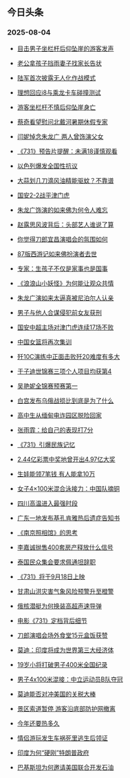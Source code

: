 ## 今日头条 
### 2025-08-04

+ [目击男子坐栏杆后仰坠崖的游客发声](https://www.toutiao.com/trending/7534350817114197554/?category_name=topic_innerflow&event_type=hot_board&log_pb=%257B%2522category_name%2522%253A%2522topic_innerflow%2522%252C%2522cluster_type%2522%253A%25222%2522%252C%2522enter_from%2522%253A%2522click_category%2522%252C%2522entrance_hotspot%2522%253A%2522outside%2522%252C%2522event_type%2522%253A%2522hot_board%2522%252C%2522hot_board_cluster_id%2522%253A%25227534350817114197554%2522%252C%2522hot_board_impr_id%2522%253A%25222025080400131641378AAE6EE2E04900C8%2522%252C%2522jump_page%2522%253A%2522hot_board_page%2522%252C%2522location%2522%253A%2522news_hot_card%2522%252C%2522page_location%2522%253A%2522hot_board_page%2522%252C%2522rank%2522%253A%25221%2522%252C%2522source%2522%253A%2522trending_tab%2522%252C%2522style_id%2522%253A%252240132%2522%252C%2522title%2522%253A%2522%25E7%259B%25AE%25E5%2587%25BB%25E7%2594%25B7%25E5%25AD%2590%25E5%259D%2590%25E6%25A0%258F%25E6%259D%2586%25E5%2590%258E%25E4%25BB%25B0%25E5%259D%25A0%25E5%25B4%2596%25E7%259A%2584%25E6%25B8%25B8%25E5%25AE%25A2%25E5%258F%2591%25E5%25A3%25B0%2522%257D&rank=1&style_id=40132&topic_id=7534350817114197554)

+ [老公拿孩子挡雨妻子找家长告状](https://www.toutiao.com/trending/7534297135803007039/?category_name=topic_innerflow&event_type=hot_board&log_pb=%257B%2522category_name%2522%253A%2522topic_innerflow%2522%252C%2522cluster_type%2522%253A%25220%2522%252C%2522enter_from%2522%253A%2522click_category%2522%252C%2522entrance_hotspot%2522%253A%2522outside%2522%252C%2522event_type%2522%253A%2522hot_board%2522%252C%2522hot_board_cluster_id%2522%253A%25227534297135803007039%2522%252C%2522hot_board_impr_id%2522%253A%25222025080400131641378AAE6EE2E04900C8%2522%252C%2522jump_page%2522%253A%2522hot_board_page%2522%252C%2522location%2522%253A%2522news_hot_card%2522%252C%2522page_location%2522%253A%2522hot_board_page%2522%252C%2522rank%2522%253A%25222%2522%252C%2522source%2522%253A%2522trending_tab%2522%252C%2522style_id%2522%253A%252240132%2522%252C%2522title%2522%253A%2522%25E8%2580%2581%25E5%2585%25AC%25E6%258B%25BF%25E5%25AD%25A9%25E5%25AD%2590%25E6%258C%25A1%25E9%259B%25A8%25E5%25A6%25BB%25E5%25AD%2590%25E6%2589%25BE%25E5%25AE%25B6%25E9%2595%25BF%25E5%2591%258A%25E7%258A%25B6%2522%257D&rank=2&style_id=40132&topic_id=7534297135803007039)

+ [陆军首次披露无人化作战模式](https://www.toutiao.com/video/7534172280499309863)

+ [理想回应i8与乘龙卡车碰撞测试](https://www.toutiao.com/trending/7533471105719386166/?category_name=topic_innerflow&event_type=hot_board&log_pb=%257B%2522category_name%2522%253A%2522topic_innerflow%2522%252C%2522cluster_type%2522%253A%25222%2522%252C%2522enter_from%2522%253A%2522click_category%2522%252C%2522entrance_hotspot%2522%253A%2522outside%2522%252C%2522event_type%2522%253A%2522hot_board%2522%252C%2522hot_board_cluster_id%2522%253A%25227533471105719386166%2522%252C%2522hot_board_impr_id%2522%253A%25222025080400131641378AAE6EE2E04900C8%2522%252C%2522jump_page%2522%253A%2522hot_board_page%2522%252C%2522location%2522%253A%2522news_hot_card%2522%252C%2522page_location%2522%253A%2522hot_board_page%2522%252C%2522rank%2522%253A%25224%2522%252C%2522source%2522%253A%2522trending_tab%2522%252C%2522style_id%2522%253A%252240132%2522%252C%2522title%2522%253A%2522%25E7%2590%2586%25E6%2583%25B3%25E5%259B%259E%25E5%25BA%2594i8%25E4%25B8%258E%25E4%25B9%2598%25E9%25BE%2599%25E5%258D%25A1%25E8%25BD%25A6%25E7%25A2%25B0%25E6%2592%259E%25E6%25B5%258B%25E8%25AF%2595%2522%257D&rank=4&style_id=40132&topic_id=7533471105719386166)

+ [游客坐栏杆不慎后仰坠崖身亡](https://www.toutiao.com/trending/7534158712672469034/?category_name=topic_innerflow&event_type=hot_board&log_pb=%257B%2522category_name%2522%253A%2522topic_innerflow%2522%252C%2522cluster_type%2522%253A%25224%2522%252C%2522enter_from%2522%253A%2522click_category%2522%252C%2522entrance_hotspot%2522%253A%2522outside%2522%252C%2522event_type%2522%253A%2522hot_board%2522%252C%2522hot_board_cluster_id%2522%253A%25227534158712672469034%2522%252C%2522hot_board_impr_id%2522%253A%25222025080400131641378AAE6EE2E04900C8%2522%252C%2522jump_page%2522%253A%2522hot_board_page%2522%252C%2522location%2522%253A%2522news_hot_card%2522%252C%2522page_location%2522%253A%2522hot_board_page%2522%252C%2522rank%2522%253A%25225%2522%252C%2522source%2522%253A%2522trending_tab%2522%252C%2522style_id%2522%253A%252240132%2522%252C%2522title%2522%253A%2522%25E6%25B8%25B8%25E5%25AE%25A2%25E5%259D%2590%25E6%25A0%258F%25E6%259D%2586%25E4%25B8%258D%25E6%2585%258E%25E5%2590%258E%25E4%25BB%25B0%25E5%259D%25A0%25E5%25B4%2596%25E8%25BA%25AB%25E4%25BA%25A1%2522%257D&rank=5&style_id=40132&topic_id=7534158712672469034)

+ [蔡奇看望慰问北戴河暑期休假专家](https://www.toutiao.com/trending/7534323413524381759/?category_name=topic_innerflow&event_type=hot_board&log_pb=%257B%2522category_name%2522%253A%2522topic_innerflow%2522%252C%2522cluster_type%2522%253A%25222%2522%252C%2522enter_from%2522%253A%2522click_category%2522%252C%2522entrance_hotspot%2522%253A%2522outside%2522%252C%2522event_type%2522%253A%2522hot_board%2522%252C%2522hot_board_cluster_id%2522%253A%25227534323413524381759%2522%252C%2522hot_board_impr_id%2522%253A%25222025080400131641378AAE6EE2E04900C8%2522%252C%2522jump_page%2522%253A%2522hot_board_page%2522%252C%2522location%2522%253A%2522news_hot_card%2522%252C%2522page_location%2522%253A%2522hot_board_page%2522%252C%2522rank%2522%253A%25226%2522%252C%2522source%2522%253A%2522trending_tab%2522%252C%2522style_id%2522%253A%252240132%2522%252C%2522title%2522%253A%2522%25E8%2594%25A1%25E5%25A5%2587%25E7%259C%258B%25E6%259C%259B%25E6%2585%25B0%25E9%2597%25AE%25E5%258C%2597%25E6%2588%25B4%25E6%25B2%25B3%25E6%259A%2591%25E6%259C%259F%25E4%25BC%2591%25E5%2581%2587%25E4%25B8%2593%25E5%25AE%25B6%2522%257D&rank=6&style_id=40132&topic_id=7534323413524381759)

+ [闫妮悼念朱龙广 两人曾饰演父女](https://www.toutiao.com/trending/7534264325112971290/?category_name=topic_innerflow&event_type=hot_board&log_pb=%257B%2522category_name%2522%253A%2522topic_innerflow%2522%252C%2522cluster_type%2522%253A%25222%2522%252C%2522enter_from%2522%253A%2522click_category%2522%252C%2522entrance_hotspot%2522%253A%2522outside%2522%252C%2522event_type%2522%253A%2522hot_board%2522%252C%2522hot_board_cluster_id%2522%253A%25227534264325112971290%2522%252C%2522hot_board_impr_id%2522%253A%25222025080400131641378AAE6EE2E04900C8%2522%252C%2522jump_page%2522%253A%2522hot_board_page%2522%252C%2522location%2522%253A%2522news_hot_card%2522%252C%2522page_location%2522%253A%2522hot_board_page%2522%252C%2522rank%2522%253A%25227%2522%252C%2522source%2522%253A%2522trending_tab%2522%252C%2522style_id%2522%253A%252240132%2522%252C%2522title%2522%253A%2522%25E9%2597%25AB%25E5%25A6%25AE%25E6%2582%25BC%25E5%25BF%25B5%25E6%259C%25B1%25E9%25BE%2599%25E5%25B9%25BF%2B%25E4%25B8%25A4%25E4%25BA%25BA%25E6%259B%25BE%25E9%25A5%25B0%25E6%25BC%2594%25E7%2588%25B6%25E5%25A5%25B3%2522%257D&rank=7&style_id=40132&topic_id=7534264325112971290)

+ [《731》预告片提醒：未满18谨慎观看](https://www.toutiao.com/trending/7534315789713673779/?category_name=topic_innerflow&event_type=hot_board&log_pb=%257B%2522category_name%2522%253A%2522topic_innerflow%2522%252C%2522cluster_type%2522%253A%25222%2522%252C%2522enter_from%2522%253A%2522click_category%2522%252C%2522entrance_hotspot%2522%253A%2522outside%2522%252C%2522event_type%2522%253A%2522hot_board%2522%252C%2522hot_board_cluster_id%2522%253A%25227534315789713673779%2522%252C%2522hot_board_impr_id%2522%253A%25222025080400131641378AAE6EE2E04900C8%2522%252C%2522jump_page%2522%253A%2522hot_board_page%2522%252C%2522location%2522%253A%2522news_hot_card%2522%252C%2522page_location%2522%253A%2522hot_board_page%2522%252C%2522rank%2522%253A%25228%2522%252C%2522source%2522%253A%2522trending_tab%2522%252C%2522style_id%2522%253A%252240132%2522%252C%2522title%2522%253A%2522%25E3%2580%258A731%25E3%2580%258B%25E9%25A2%2584%25E5%2591%258A%25E7%2589%2587%25E6%258F%2590%25E9%2586%2592%25EF%25BC%259A%25E6%259C%25AA%25E6%25BB%25A118%25E8%25B0%25A8%25E6%2585%258E%25E8%25A7%2582%25E7%259C%258B%2522%257D&rank=8&style_id=40132&topic_id=7534315789713673779)

+ [以色列爆发全国性抗议](https://www.toutiao.com/trending/7534330526140812827/?category_name=topic_innerflow&event_type=hot_board&log_pb=%257B%2522category_name%2522%253A%2522topic_innerflow%2522%252C%2522cluster_type%2522%253A%25222%2522%252C%2522enter_from%2522%253A%2522click_category%2522%252C%2522entrance_hotspot%2522%253A%2522outside%2522%252C%2522event_type%2522%253A%2522hot_board%2522%252C%2522hot_board_cluster_id%2522%253A%25227534330526140812827%2522%252C%2522hot_board_impr_id%2522%253A%25222025080400131641378AAE6EE2E04900C8%2522%252C%2522jump_page%2522%253A%2522hot_board_page%2522%252C%2522location%2522%253A%2522news_hot_card%2522%252C%2522page_location%2522%253A%2522hot_board_page%2522%252C%2522rank%2522%253A%25229%2522%252C%2522source%2522%253A%2522trending_tab%2522%252C%2522style_id%2522%253A%252240132%2522%252C%2522title%2522%253A%2522%25E4%25BB%25A5%25E8%2589%25B2%25E5%2588%2597%25E7%2588%2586%25E5%258F%2591%25E5%2585%25A8%25E5%259B%25BD%25E6%2580%25A7%25E6%258A%2597%25E8%25AE%25AE%2522%257D&rank=9&style_id=40132&topic_id=7534330526140812827)

+ [大蒜划几刀滴风油精能驱蚊？不靠谱](https://www.toutiao.com/trending/7532457094575001107/?category_name=topic_innerflow&event_type=hot_board&log_pb=%257B%2522category_name%2522%253A%2522topic_innerflow%2522%252C%2522cluster_type%2522%253A%25222%2522%252C%2522enter_from%2522%253A%2522click_category%2522%252C%2522entrance_hotspot%2522%253A%2522outside%2522%252C%2522event_type%2522%253A%2522hot_board%2522%252C%2522hot_board_cluster_id%2522%253A%25227532457094575001107%2522%252C%2522hot_board_impr_id%2522%253A%25222025080400131641378AAE6EE2E04900C8%2522%252C%2522jump_page%2522%253A%2522hot_board_page%2522%252C%2522location%2522%253A%2522news_hot_card%2522%252C%2522page_location%2522%253A%2522hot_board_page%2522%252C%2522rank%2522%253A%252210%2522%252C%2522source%2522%253A%2522trending_tab%2522%252C%2522style_id%2522%253A%252240132%2522%252C%2522title%2522%253A%2522%25E5%25A4%25A7%25E8%2592%259C%25E5%2588%2592%25E5%2587%25A0%25E5%2588%2580%25E6%25BB%25B4%25E9%25A3%258E%25E6%25B2%25B9%25E7%25B2%25BE%25E8%2583%25BD%25E9%25A9%25B1%25E8%259A%258A%25EF%25BC%259F%25E4%25B8%258D%25E9%259D%25A0%25E8%25B0%25B1%2522%257D&rank=10&style_id=40132&topic_id=7532457094575001107)

+ [国安2-2战平津门虎](https://www.toutiao.com/trending/7534307715347660839/?category_name=topic_innerflow&event_type=hot_board&log_pb=%257B%2522category_name%2522%253A%2522topic_innerflow%2522%252C%2522cluster_type%2522%253A%25226%2522%252C%2522enter_from%2522%253A%2522click_category%2522%252C%2522entrance_hotspot%2522%253A%2522outside%2522%252C%2522event_type%2522%253A%2522hot_board%2522%252C%2522hot_board_cluster_id%2522%253A%25227534307715347660839%2522%252C%2522hot_board_impr_id%2522%253A%25222025080400131641378AAE6EE2E04900C8%2522%252C%2522jump_page%2522%253A%2522hot_board_page%2522%252C%2522location%2522%253A%2522news_hot_card%2522%252C%2522page_location%2522%253A%2522hot_board_page%2522%252C%2522rank%2522%253A%252211%2522%252C%2522source%2522%253A%2522trending_tab%2522%252C%2522style_id%2522%253A%252240132%2522%252C%2522title%2522%253A%2522%25E5%259B%25BD%25E5%25AE%25892-2%25E6%2588%2598%25E5%25B9%25B3%25E6%25B4%25A5%25E9%2597%25A8%25E8%2599%258E%2522%257D&rank=11&style_id=40132&topic_id=7534307715347660839)

+ [朱龙广饰演的如来佛为何令人难忘](https://www.toutiao.com/trending/7534283033088626195/?category_name=topic_innerflow&event_type=hot_board&log_pb=%257B%2522category_name%2522%253A%2522topic_innerflow%2522%252C%2522cluster_type%2522%253A%252210%2522%252C%2522enter_from%2522%253A%2522click_category%2522%252C%2522entrance_hotspot%2522%253A%2522outside%2522%252C%2522event_type%2522%253A%2522hot_board%2522%252C%2522hot_board_cluster_id%2522%253A%25227534283033088626195%2522%252C%2522hot_board_impr_id%2522%253A%25222025080400131641378AAE6EE2E04900C8%2522%252C%2522jump_page%2522%253A%2522hot_board_page%2522%252C%2522location%2522%253A%2522news_hot_card%2522%252C%2522page_location%2522%253A%2522hot_board_page%2522%252C%2522rank%2522%253A%252212%2522%252C%2522source%2522%253A%2522trending_tab%2522%252C%2522style_id%2522%253A%252240132%2522%252C%2522title%2522%253A%2522%25E6%259C%25B1%25E9%25BE%2599%25E5%25B9%25BF%25E9%25A5%25B0%25E6%25BC%2594%25E7%259A%2584%25E5%25A6%2582%25E6%259D%25A5%25E4%25BD%259B%25E4%25B8%25BA%25E4%25BD%2595%25E4%25BB%25A4%25E4%25BA%25BA%25E9%259A%25BE%25E5%25BF%2598%2522%257D&rank=12&style_id=40132&topic_id=7534283033088626195)

+ [赵露思风波背后：头部艺人谁说了算](https://www.toutiao.com/trending/7534328814239747647/?category_name=topic_innerflow&event_type=hot_board&log_pb=%257B%2522category_name%2522%253A%2522topic_innerflow%2522%252C%2522cluster_type%2522%253A%252213%2522%252C%2522enter_from%2522%253A%2522click_category%2522%252C%2522entrance_hotspot%2522%253A%2522outside%2522%252C%2522event_type%2522%253A%2522hot_board%2522%252C%2522hot_board_cluster_id%2522%253A%25227534328814239747647%2522%252C%2522hot_board_impr_id%2522%253A%25222025080400131641378AAE6EE2E04900C8%2522%252C%2522jump_page%2522%253A%2522hot_board_page%2522%252C%2522location%2522%253A%2522news_hot_card%2522%252C%2522page_location%2522%253A%2522hot_board_page%2522%252C%2522rank%2522%253A%252213%2522%252C%2522source%2522%253A%2522trending_tab%2522%252C%2522style_id%2522%253A%252240132%2522%252C%2522title%2522%253A%2522%25E8%25B5%25B5%25E9%259C%25B2%25E6%2580%259D%25E9%25A3%258E%25E6%25B3%25A2%25E8%2583%258C%25E5%2590%258E%25EF%25BC%259A%25E5%25A4%25B4%25E9%2583%25A8%25E8%2589%25BA%25E4%25BA%25BA%25E8%25B0%2581%25E8%25AF%25B4%25E4%25BA%2586%25E7%25AE%2597%2522%257D&rank=13&style_id=40132&topic_id=7534328814239747647)

+ [你觉得刀郎宜昌演唱会的氛围如何](https://www.toutiao.com/trending/7533998880589876745/?category_name=topic_innerflow&event_type=hot_board&log_pb=%257B%2522category_name%2522%253A%2522topic_innerflow%2522%252C%2522cluster_type%2522%253A%252210%2522%252C%2522enter_from%2522%253A%2522click_category%2522%252C%2522entrance_hotspot%2522%253A%2522outside%2522%252C%2522event_type%2522%253A%2522hot_board%2522%252C%2522hot_board_cluster_id%2522%253A%25227533998880589876745%2522%252C%2522hot_board_impr_id%2522%253A%25222025080400131641378AAE6EE2E04900C8%2522%252C%2522jump_page%2522%253A%2522hot_board_page%2522%252C%2522location%2522%253A%2522news_hot_card%2522%252C%2522page_location%2522%253A%2522hot_board_page%2522%252C%2522rank%2522%253A%252214%2522%252C%2522source%2522%253A%2522trending_tab%2522%252C%2522style_id%2522%253A%252240132%2522%252C%2522title%2522%253A%2522%25E4%25BD%25A0%25E8%25A7%2589%25E5%25BE%2597%25E5%2588%2580%25E9%2583%258E%25E5%25AE%259C%25E6%2598%258C%25E6%25BC%2594%25E5%2594%25B1%25E4%25BC%259A%25E7%259A%2584%25E6%25B0%259B%25E5%259B%25B4%25E5%25A6%2582%25E4%25BD%2595%2522%257D&rank=14&style_id=40132&topic_id=7533998880589876745)

+ [87版西游记如来佛扮演者去世](https://www.toutiao.com/trending/7534253296870051337/?category_name=topic_innerflow&event_type=hot_board&log_pb=%257B%2522category_name%2522%253A%2522topic_innerflow%2522%252C%2522cluster_type%2522%253A%25222%2522%252C%2522enter_from%2522%253A%2522click_category%2522%252C%2522entrance_hotspot%2522%253A%2522outside%2522%252C%2522event_type%2522%253A%2522hot_board%2522%252C%2522hot_board_cluster_id%2522%253A%25227534253296870051337%2522%252C%2522hot_board_impr_id%2522%253A%25222025080400131641378AAE6EE2E04900C8%2522%252C%2522jump_page%2522%253A%2522hot_board_page%2522%252C%2522location%2522%253A%2522news_hot_card%2522%252C%2522page_location%2522%253A%2522hot_board_page%2522%252C%2522rank%2522%253A%252215%2522%252C%2522source%2522%253A%2522trending_tab%2522%252C%2522style_id%2522%253A%252240132%2522%252C%2522title%2522%253A%252287%25E7%2589%2588%25E8%25A5%25BF%25E6%25B8%25B8%25E8%25AE%25B0%25E5%25A6%2582%25E6%259D%25A5%25E4%25BD%259B%25E6%2589%25AE%25E6%25BC%2594%25E8%2580%2585%25E5%258E%25BB%25E4%25B8%2596%2522%257D&rank=15&style_id=40132&topic_id=7534253296870051337)

+ [专家：生孩子不仅是家事也是国事](https://www.toutiao.com/trending/7533229921536196627/?category_name=topic_innerflow&event_type=hot_board&log_pb=%257B%2522category_name%2522%253A%2522topic_innerflow%2522%252C%2522cluster_type%2522%253A%25229%2522%252C%2522enter_from%2522%253A%2522click_category%2522%252C%2522entrance_hotspot%2522%253A%2522outside%2522%252C%2522event_type%2522%253A%2522hot_board%2522%252C%2522hot_board_cluster_id%2522%253A%25227533229921536196627%2522%252C%2522hot_board_impr_id%2522%253A%25222025080400131641378AAE6EE2E04900C8%2522%252C%2522jump_page%2522%253A%2522hot_board_page%2522%252C%2522location%2522%253A%2522news_hot_card%2522%252C%2522page_location%2522%253A%2522hot_board_page%2522%252C%2522rank%2522%253A%252216%2522%252C%2522source%2522%253A%2522trending_tab%2522%252C%2522style_id%2522%253A%252240132%2522%252C%2522title%2522%253A%2522%25E4%25B8%2593%25E5%25AE%25B6%25EF%25BC%259A%25E7%2594%259F%25E5%25AD%25A9%25E5%25AD%2590%25E4%25B8%258D%25E4%25BB%2585%25E6%2598%25AF%25E5%25AE%25B6%25E4%25BA%258B%25E4%25B9%259F%25E6%2598%25AF%25E5%259B%25BD%25E4%25BA%258B%2522%257D&rank=16&style_id=40132&topic_id=7533229921536196627)

+ [《浪浪山小妖怪》为何能让观众共情](https://www.toutiao.com/trending/7534323250172546570/?category_name=topic_innerflow&event_type=hot_board&log_pb=%257B%2522category_name%2522%253A%2522topic_innerflow%2522%252C%2522cluster_type%2522%253A%252213%2522%252C%2522enter_from%2522%253A%2522click_category%2522%252C%2522entrance_hotspot%2522%253A%2522outside%2522%252C%2522event_type%2522%253A%2522hot_board%2522%252C%2522hot_board_cluster_id%2522%253A%25227534323250172546570%2522%252C%2522hot_board_impr_id%2522%253A%25222025080400131641378AAE6EE2E04900C8%2522%252C%2522jump_page%2522%253A%2522hot_board_page%2522%252C%2522location%2522%253A%2522news_hot_card%2522%252C%2522page_location%2522%253A%2522hot_board_page%2522%252C%2522rank%2522%253A%252217%2522%252C%2522source%2522%253A%2522trending_tab%2522%252C%2522style_id%2522%253A%252240132%2522%252C%2522title%2522%253A%2522%25E3%2580%258A%25E6%25B5%25AA%25E6%25B5%25AA%25E5%25B1%25B1%25E5%25B0%258F%25E5%25A6%2596%25E6%2580%25AA%25E3%2580%258B%25E4%25B8%25BA%25E4%25BD%2595%25E8%2583%25BD%25E8%25AE%25A9%25E8%25A7%2582%25E4%25BC%2597%25E5%2585%25B1%25E6%2583%2585%2522%257D&rank=17&style_id=40132&topic_id=7534323250172546570)

+ [朱龙广演如来太逼真被尼泊尔人认亲](https://www.toutiao.com/trending/7534243823048802345/?category_name=topic_innerflow&event_type=hot_board&log_pb=%257B%2522category_name%2522%253A%2522topic_innerflow%2522%252C%2522cluster_type%2522%253A%25222%2522%252C%2522enter_from%2522%253A%2522click_category%2522%252C%2522entrance_hotspot%2522%253A%2522outside%2522%252C%2522event_type%2522%253A%2522hot_board%2522%252C%2522hot_board_cluster_id%2522%253A%25227534243823048802345%2522%252C%2522hot_board_impr_id%2522%253A%25222025080400131641378AAE6EE2E04900C8%2522%252C%2522jump_page%2522%253A%2522hot_board_page%2522%252C%2522location%2522%253A%2522news_hot_card%2522%252C%2522page_location%2522%253A%2522hot_board_page%2522%252C%2522rank%2522%253A%252218%2522%252C%2522source%2522%253A%2522trending_tab%2522%252C%2522style_id%2522%253A%252240132%2522%252C%2522title%2522%253A%2522%25E6%259C%25B1%25E9%25BE%2599%25E5%25B9%25BF%25E6%25BC%2594%25E5%25A6%2582%25E6%259D%25A5%25E5%25A4%25AA%25E9%2580%25BC%25E7%259C%259F%25E8%25A2%25AB%25E5%25B0%25BC%25E6%25B3%258A%25E5%25B0%2594%25E4%25BA%25BA%25E8%25AE%25A4%25E4%25BA%25B2%2522%257D&rank=18&style_id=40132&topic_id=7534243823048802345)

+ [男子与他人合谋侵犯前女友获刑](https://www.toutiao.com/trending/7534330990538620947/?category_name=topic_innerflow&event_type=hot_board&log_pb=%257B%2522category_name%2522%253A%2522topic_innerflow%2522%252C%2522cluster_type%2522%253A%25226%2522%252C%2522enter_from%2522%253A%2522click_category%2522%252C%2522entrance_hotspot%2522%253A%2522outside%2522%252C%2522event_type%2522%253A%2522hot_board%2522%252C%2522hot_board_cluster_id%2522%253A%25227534330990538620947%2522%252C%2522hot_board_impr_id%2522%253A%25222025080400131641378AAE6EE2E04900C8%2522%252C%2522jump_page%2522%253A%2522hot_board_page%2522%252C%2522location%2522%253A%2522news_hot_card%2522%252C%2522page_location%2522%253A%2522hot_board_page%2522%252C%2522rank%2522%253A%252219%2522%252C%2522source%2522%253A%2522trending_tab%2522%252C%2522style_id%2522%253A%252240132%2522%252C%2522title%2522%253A%2522%25E7%2594%25B7%25E5%25AD%2590%25E4%25B8%258E%25E4%25BB%2596%25E4%25BA%25BA%25E5%2590%2588%25E8%25B0%258B%25E4%25BE%25B5%25E7%258A%25AF%25E5%2589%258D%25E5%25A5%25B3%25E5%258F%258B%25E8%258E%25B7%25E5%2588%2591%2522%257D&rank=19&style_id=40132&topic_id=7534330990538620947)

+ [国安中超主场对津门虎连续17场不败](https://www.toutiao.com/trending/7533622560580255787/?category_name=topic_innerflow&event_type=hot_board&log_pb=%257B%2522category_name%2522%253A%2522topic_innerflow%2522%252C%2522cluster_type%2522%253A%25226%2522%252C%2522enter_from%2522%253A%2522click_category%2522%252C%2522entrance_hotspot%2522%253A%2522outside%2522%252C%2522event_type%2522%253A%2522hot_board%2522%252C%2522hot_board_cluster_id%2522%253A%25227533622560580255787%2522%252C%2522hot_board_impr_id%2522%253A%25222025080400131641378AAE6EE2E04900C8%2522%252C%2522jump_page%2522%253A%2522hot_board_page%2522%252C%2522location%2522%253A%2522news_hot_card%2522%252C%2522page_location%2522%253A%2522hot_board_page%2522%252C%2522rank%2522%253A%252220%2522%252C%2522source%2522%253A%2522trending_tab%2522%252C%2522style_id%2522%253A%252240132%2522%252C%2522title%2522%253A%2522%25E5%259B%25BD%25E5%25AE%2589%25E4%25B8%25AD%25E8%25B6%2585%25E4%25B8%25BB%25E5%259C%25BA%25E5%25AF%25B9%25E6%25B4%25A5%25E9%2597%25A8%25E8%2599%258E%25E8%25BF%259E%25E7%25BB%25AD17%25E5%259C%25BA%25E4%25B8%258D%25E8%25B4%25A5%2522%257D&rank=20&style_id=40132&topic_id=7533622560580255787)

+ [中国女篮将再次集训](https://www.toutiao.com/trending/7534124301290323987/?category_name=topic_innerflow&event_type=hot_board&log_pb=%257B%2522category_name%2522%253A%2522topic_innerflow%2522%252C%2522cluster_type%2522%253A%25226%2522%252C%2522enter_from%2522%253A%2522click_category%2522%252C%2522entrance_hotspot%2522%253A%2522outside%2522%252C%2522event_type%2522%253A%2522hot_board%2522%252C%2522hot_board_cluster_id%2522%253A%25227534124301290323987%2522%252C%2522hot_board_impr_id%2522%253A%25222025080400131641378AAE6EE2E04900C8%2522%252C%2522jump_page%2522%253A%2522hot_board_page%2522%252C%2522location%2522%253A%2522news_hot_card%2522%252C%2522page_location%2522%253A%2522hot_board_page%2522%252C%2522rank%2522%253A%252221%2522%252C%2522source%2522%253A%2522trending_tab%2522%252C%2522style_id%2522%253A%252240132%2522%252C%2522title%2522%253A%2522%25E4%25B8%25AD%25E5%259B%25BD%25E5%25A5%25B3%25E7%25AF%25AE%25E5%25B0%2586%25E5%2586%258D%25E6%25AC%25A1%25E9%259B%2586%25E8%25AE%25AD%2522%257D&rank=21&style_id=40132&topic_id=7534124301290323987)

+ [歼10C演练中正面击败歼20难度有多大](https://www.toutiao.com/trending/7534311048107527722/?category_name=topic_innerflow&event_type=hot_board&log_pb=%257B%2522category_name%2522%253A%2522topic_innerflow%2522%252C%2522cluster_type%2522%253A%252213%2522%252C%2522enter_from%2522%253A%2522click_category%2522%252C%2522entrance_hotspot%2522%253A%2522outside%2522%252C%2522event_type%2522%253A%2522hot_board%2522%252C%2522hot_board_cluster_id%2522%253A%25227534311048107527722%2522%252C%2522hot_board_impr_id%2522%253A%25222025080400131641378AAE6EE2E04900C8%2522%252C%2522jump_page%2522%253A%2522hot_board_page%2522%252C%2522location%2522%253A%2522news_hot_card%2522%252C%2522page_location%2522%253A%2522hot_board_page%2522%252C%2522rank%2522%253A%252222%2522%252C%2522source%2522%253A%2522trending_tab%2522%252C%2522style_id%2522%253A%252240132%2522%252C%2522title%2522%253A%2522%25E6%25AD%25BC10C%25E6%25BC%2594%25E7%25BB%2583%25E4%25B8%25AD%25E6%25AD%25A3%25E9%259D%25A2%25E5%2587%25BB%25E8%25B4%25A5%25E6%25AD%25BC20%25E9%259A%25BE%25E5%25BA%25A6%25E6%259C%2589%25E5%25A4%259A%25E5%25A4%25A7%2522%257D&rank=22&style_id=40132&topic_id=7534311048107527722)

+ [于子迪世锦赛三项个人项目均获第4](https://www.toutiao.com/trending/7533531357268492327/?category_name=topic_innerflow&event_type=hot_board&log_pb=%257B%2522category_name%2522%253A%2522topic_innerflow%2522%252C%2522cluster_type%2522%253A%25226%2522%252C%2522enter_from%2522%253A%2522click_category%2522%252C%2522entrance_hotspot%2522%253A%2522outside%2522%252C%2522event_type%2522%253A%2522hot_board%2522%252C%2522hot_board_cluster_id%2522%253A%25227533531357268492327%2522%252C%2522hot_board_impr_id%2522%253A%25222025080400131641378AAE6EE2E04900C8%2522%252C%2522jump_page%2522%253A%2522hot_board_page%2522%252C%2522location%2522%253A%2522news_hot_card%2522%252C%2522page_location%2522%253A%2522hot_board_page%2522%252C%2522rank%2522%253A%252223%2522%252C%2522source%2522%253A%2522trending_tab%2522%252C%2522style_id%2522%253A%252240132%2522%252C%2522title%2522%253A%2522%25E4%25BA%258E%25E5%25AD%2590%25E8%25BF%25AA%25E4%25B8%2596%25E9%2594%25A6%25E8%25B5%259B%25E4%25B8%2589%25E9%25A1%25B9%25E4%25B8%25AA%25E4%25BA%25BA%25E9%25A1%25B9%25E7%259B%25AE%25E5%259D%2587%25E8%258E%25B7%25E7%25AC%25AC4%2522%257D&rank=23&style_id=40132&topic_id=7533531357268492327)

+ [吴艳妮全锦赛预赛第一](https://www.toutiao.com/trending/7533500004947116058/?category_name=topic_innerflow&event_type=hot_board&log_pb=%257B%2522category_name%2522%253A%2522topic_innerflow%2522%252C%2522cluster_type%2522%253A%25220%2522%252C%2522enter_from%2522%253A%2522click_category%2522%252C%2522entrance_hotspot%2522%253A%2522outside%2522%252C%2522event_type%2522%253A%2522hot_board%2522%252C%2522hot_board_cluster_id%2522%253A%25227533500004947116058%2522%252C%2522hot_board_impr_id%2522%253A%25222025080400131641378AAE6EE2E04900C8%2522%252C%2522jump_page%2522%253A%2522hot_board_page%2522%252C%2522location%2522%253A%2522news_hot_card%2522%252C%2522page_location%2522%253A%2522hot_board_page%2522%252C%2522rank%2522%253A%252224%2522%252C%2522source%2522%253A%2522trending_tab%2522%252C%2522style_id%2522%253A%252240132%2522%252C%2522title%2522%253A%2522%25E5%2590%25B4%25E8%2589%25B3%25E5%25A6%25AE%25E5%2585%25A8%25E9%2594%25A6%25E8%25B5%259B%25E9%25A2%2584%25E8%25B5%259B%25E7%25AC%25AC%25E4%25B8%2580%2522%257D&rank=24&style_id=40132&topic_id=7533500004947116058)

+ [白宫发布乌俄战损比到底是为了什么](https://www.toutiao.com/trending/7534337696622186030/?category_name=topic_innerflow&event_type=hot_board&log_pb=%257B%2522category_name%2522%253A%2522topic_innerflow%2522%252C%2522cluster_type%2522%253A%252213%2522%252C%2522enter_from%2522%253A%2522click_category%2522%252C%2522entrance_hotspot%2522%253A%2522outside%2522%252C%2522event_type%2522%253A%2522hot_board%2522%252C%2522hot_board_cluster_id%2522%253A%25227534337696622186030%2522%252C%2522hot_board_impr_id%2522%253A%25222025080400131641378AAE6EE2E04900C8%2522%252C%2522jump_page%2522%253A%2522hot_board_page%2522%252C%2522location%2522%253A%2522news_hot_card%2522%252C%2522page_location%2522%253A%2522hot_board_page%2522%252C%2522rank%2522%253A%252225%2522%252C%2522source%2522%253A%2522trending_tab%2522%252C%2522style_id%2522%253A%252240132%2522%252C%2522title%2522%253A%2522%25E7%2599%25BD%25E5%25AE%25AB%25E5%258F%2591%25E5%25B8%2583%25E4%25B9%258C%25E4%25BF%2584%25E6%2588%2598%25E6%258D%259F%25E6%25AF%2594%25E5%2588%25B0%25E5%25BA%2595%25E6%2598%25AF%25E4%25B8%25BA%25E4%25BA%2586%25E4%25BB%2580%25E4%25B9%2588%2522%257D&rank=25&style_id=40132&topic_id=7534337696622186030)

+ [高中生从缅甸电诈园区脱险回家](https://www.toutiao.com/trending/7534157885316710442/?category_name=topic_innerflow&event_type=hot_board&log_pb=%257B%2522category_name%2522%253A%2522topic_innerflow%2522%252C%2522cluster_type%2522%253A%25220%2522%252C%2522enter_from%2522%253A%2522click_category%2522%252C%2522entrance_hotspot%2522%253A%2522outside%2522%252C%2522event_type%2522%253A%2522hot_board%2522%252C%2522hot_board_cluster_id%2522%253A%25227534157885316710442%2522%252C%2522hot_board_impr_id%2522%253A%25222025080400131641378AAE6EE2E04900C8%2522%252C%2522jump_page%2522%253A%2522hot_board_page%2522%252C%2522location%2522%253A%2522news_hot_card%2522%252C%2522page_location%2522%253A%2522hot_board_page%2522%252C%2522rank%2522%253A%252226%2522%252C%2522source%2522%253A%2522trending_tab%2522%252C%2522style_id%2522%253A%252240132%2522%252C%2522title%2522%253A%2522%25E9%25AB%2598%25E4%25B8%25AD%25E7%2594%259F%25E4%25BB%258E%25E7%25BC%2585%25E7%2594%25B8%25E7%2594%25B5%25E8%25AF%2588%25E5%259B%25AD%25E5%258C%25BA%25E8%2584%25B1%25E9%2599%25A9%25E5%259B%259E%25E5%25AE%25B6%2522%257D&rank=26&style_id=40132&topic_id=7534157885316710442)

+ [张雨霏：给自己的表现打7分](https://www.toutiao.com/trending/7533320889732186155/?category_name=topic_innerflow&event_type=hot_board&log_pb=%257B%2522category_name%2522%253A%2522topic_innerflow%2522%252C%2522cluster_type%2522%253A%25226%2522%252C%2522enter_from%2522%253A%2522click_category%2522%252C%2522entrance_hotspot%2522%253A%2522outside%2522%252C%2522event_type%2522%253A%2522hot_board%2522%252C%2522hot_board_cluster_id%2522%253A%25227533320889732186155%2522%252C%2522hot_board_impr_id%2522%253A%25222025080400131641378AAE6EE2E04900C8%2522%252C%2522jump_page%2522%253A%2522hot_board_page%2522%252C%2522location%2522%253A%2522news_hot_card%2522%252C%2522page_location%2522%253A%2522hot_board_page%2522%252C%2522rank%2522%253A%252227%2522%252C%2522source%2522%253A%2522trending_tab%2522%252C%2522style_id%2522%253A%252240132%2522%252C%2522title%2522%253A%2522%25E5%25BC%25A0%25E9%259B%25A8%25E9%259C%258F%25EF%25BC%259A%25E7%25BB%2599%25E8%2587%25AA%25E5%25B7%25B1%25E7%259A%2584%25E8%25A1%25A8%25E7%258E%25B0%25E6%2589%25937%25E5%2588%2586%2522%257D&rank=27&style_id=40132&topic_id=7533320889732186155)

+ [《731》引爆民族记忆](https://www.toutiao.com/trending/7534353839462288906/?category_name=topic_innerflow&event_type=hot_board&log_pb=%257B%2522category_name%2522%253A%2522topic_innerflow%2522%252C%2522cluster_type%2522%253A%252213%2522%252C%2522enter_from%2522%253A%2522click_category%2522%252C%2522entrance_hotspot%2522%253A%2522outside%2522%252C%2522event_type%2522%253A%2522hot_board%2522%252C%2522hot_board_cluster_id%2522%253A%25227534353839462288906%2522%252C%2522hot_board_impr_id%2522%253A%25222025080400131641378AAE6EE2E04900C8%2522%252C%2522jump_page%2522%253A%2522hot_board_page%2522%252C%2522location%2522%253A%2522news_hot_card%2522%252C%2522page_location%2522%253A%2522hot_board_page%2522%252C%2522rank%2522%253A%252228%2522%252C%2522source%2522%253A%2522trending_tab%2522%252C%2522style_id%2522%253A%252240132%2522%252C%2522title%2522%253A%2522%25E3%2580%258A731%25E3%2580%258B%25E5%25BC%2595%25E7%2588%2586%25E6%25B0%2591%25E6%2597%258F%25E8%25AE%25B0%25E5%25BF%2586%2522%257D&rank=28&style_id=40132&topic_id=7534353839462288906)

+ [2.44亿彩票中奖地曾开出4.97亿大奖](https://www.toutiao.com/trending/7533402095232745518/?category_name=topic_innerflow&event_type=hot_board&log_pb=%257B%2522category_name%2522%253A%2522topic_innerflow%2522%252C%2522cluster_type%2522%253A%25222%2522%252C%2522enter_from%2522%253A%2522click_category%2522%252C%2522entrance_hotspot%2522%253A%2522outside%2522%252C%2522event_type%2522%253A%2522hot_board%2522%252C%2522hot_board_cluster_id%2522%253A%25227533402095232745518%2522%252C%2522hot_board_impr_id%2522%253A%25222025080400131641378AAE6EE2E04900C8%2522%252C%2522jump_page%2522%253A%2522hot_board_page%2522%252C%2522location%2522%253A%2522news_hot_card%2522%252C%2522page_location%2522%253A%2522hot_board_page%2522%252C%2522rank%2522%253A%252229%2522%252C%2522source%2522%253A%2522trending_tab%2522%252C%2522style_id%2522%253A%252240132%2522%252C%2522title%2522%253A%25222.44%25E4%25BA%25BF%25E5%25BD%25A9%25E7%25A5%25A8%25E4%25B8%25AD%25E5%25A5%2596%25E5%259C%25B0%25E6%259B%25BE%25E5%25BC%2580%25E5%2587%25BA4.97%25E4%25BA%25BF%25E5%25A4%25A7%25E5%25A5%2596%2522%257D&rank=29&style_id=40132&topic_id=7533402095232745518)

+ [生娃能领7笔钱 有人能拿10万](https://www.toutiao.com/trending/7533611883639865363/?category_name=topic_innerflow&event_type=hot_board&log_pb=%257B%2522category_name%2522%253A%2522topic_innerflow%2522%252C%2522cluster_type%2522%253A%25222%2522%252C%2522enter_from%2522%253A%2522click_category%2522%252C%2522entrance_hotspot%2522%253A%2522outside%2522%252C%2522event_type%2522%253A%2522hot_board%2522%252C%2522hot_board_cluster_id%2522%253A%25227533611883639865363%2522%252C%2522hot_board_impr_id%2522%253A%25222025080400131641378AAE6EE2E04900C8%2522%252C%2522jump_page%2522%253A%2522hot_board_page%2522%252C%2522location%2522%253A%2522news_hot_card%2522%252C%2522page_location%2522%253A%2522hot_board_page%2522%252C%2522rank%2522%253A%252230%2522%252C%2522source%2522%253A%2522trending_tab%2522%252C%2522style_id%2522%253A%252240132%2522%252C%2522title%2522%253A%2522%25E7%2594%259F%25E5%25A8%2583%25E8%2583%25BD%25E9%25A2%25867%25E7%25AC%2594%25E9%2592%25B1%2B%25E6%259C%2589%25E4%25BA%25BA%25E8%2583%25BD%25E6%258B%25BF10%25E4%25B8%2587%2522%257D&rank=30&style_id=40132&topic_id=7533611883639865363)

+ [女子4×100米混合泳接力：中国队摘铜](https://www.toutiao.com/trending/7533953443976200242/?category_name=topic_innerflow&event_type=hot_board&log_pb=%257B%2522category_name%2522%253A%2522topic_innerflow%2522%252C%2522cluster_type%2522%253A%25226%2522%252C%2522enter_from%2522%253A%2522click_category%2522%252C%2522entrance_hotspot%2522%253A%2522outside%2522%252C%2522event_type%2522%253A%2522hot_board%2522%252C%2522hot_board_cluster_id%2522%253A%25227533953443976200242%2522%252C%2522hot_board_impr_id%2522%253A%25222025080400131641378AAE6EE2E04900C8%2522%252C%2522jump_page%2522%253A%2522hot_board_page%2522%252C%2522location%2522%253A%2522news_hot_card%2522%252C%2522page_location%2522%253A%2522hot_board_page%2522%252C%2522rank%2522%253A%252231%2522%252C%2522source%2522%253A%2522trending_tab%2522%252C%2522style_id%2522%253A%252240132%2522%252C%2522title%2522%253A%2522%25E5%25A5%25B3%25E5%25AD%25904%25C3%2597100%25E7%25B1%25B3%25E6%25B7%25B7%25E5%2590%2588%25E6%25B3%25B3%25E6%258E%25A5%25E5%258A%259B%25EF%25BC%259A%25E4%25B8%25AD%25E5%259B%25BD%25E9%2598%259F%25E6%2591%2598%25E9%2593%259C%2522%257D&rank=31&style_id=40132&topic_id=7533953443976200242)

+ [四川高温进入最强时段](https://www.toutiao.com/trending/7533158606619869223/?category_name=topic_innerflow&event_type=hot_board&log_pb=%257B%2522category_name%2522%253A%2522topic_innerflow%2522%252C%2522cluster_type%2522%253A%25226%2522%252C%2522enter_from%2522%253A%2522click_category%2522%252C%2522entrance_hotspot%2522%253A%2522outside%2522%252C%2522event_type%2522%253A%2522hot_board%2522%252C%2522hot_board_cluster_id%2522%253A%25227533158606619869223%2522%252C%2522hot_board_impr_id%2522%253A%25222025080400131641378AAE6EE2E04900C8%2522%252C%2522jump_page%2522%253A%2522hot_board_page%2522%252C%2522location%2522%253A%2522news_hot_card%2522%252C%2522page_location%2522%253A%2522hot_board_page%2522%252C%2522rank%2522%253A%252232%2522%252C%2522source%2522%253A%2522trending_tab%2522%252C%2522style_id%2522%253A%252240132%2522%252C%2522title%2522%253A%2522%25E5%259B%259B%25E5%25B7%259D%25E9%25AB%2598%25E6%25B8%25A9%25E8%25BF%259B%25E5%2585%25A5%25E6%259C%2580%25E5%25BC%25BA%25E6%2597%25B6%25E6%25AE%25B5%2522%257D&rank=32&style_id=40132&topic_id=7533158606619869223)

+ [广东一地发布基孔肯雅热后遗症告知书](https://www.toutiao.com/trending/7533675506886049846/?category_name=topic_innerflow&event_type=hot_board&log_pb=%257B%2522category_name%2522%253A%2522topic_innerflow%2522%252C%2522cluster_type%2522%253A%25229%2522%252C%2522enter_from%2522%253A%2522click_category%2522%252C%2522entrance_hotspot%2522%253A%2522outside%2522%252C%2522event_type%2522%253A%2522hot_board%2522%252C%2522hot_board_cluster_id%2522%253A%25227533675506886049846%2522%252C%2522hot_board_impr_id%2522%253A%25222025080400131641378AAE6EE2E04900C8%2522%252C%2522jump_page%2522%253A%2522hot_board_page%2522%252C%2522location%2522%253A%2522news_hot_card%2522%252C%2522page_location%2522%253A%2522hot_board_page%2522%252C%2522rank%2522%253A%252233%2522%252C%2522source%2522%253A%2522trending_tab%2522%252C%2522style_id%2522%253A%252240132%2522%252C%2522title%2522%253A%2522%25E5%25B9%25BF%25E4%25B8%259C%25E4%25B8%2580%25E5%259C%25B0%25E5%258F%2591%25E5%25B8%2583%25E5%259F%25BA%25E5%25AD%2594%25E8%2582%25AF%25E9%259B%2585%25E7%2583%25AD%25E5%2590%258E%25E9%2581%2597%25E7%2597%2587%25E5%2591%258A%25E7%259F%25A5%25E4%25B9%25A6%2522%257D&rank=33&style_id=40132&topic_id=7533675506886049846)

+ [《南京照相馆》的思考](https://www.toutiao.com/trending/7534325358078725671/?category_name=topic_innerflow&event_type=hot_board&log_pb=%257B%2522category_name%2522%253A%2522topic_innerflow%2522%252C%2522cluster_type%2522%253A%252213%2522%252C%2522enter_from%2522%253A%2522click_category%2522%252C%2522entrance_hotspot%2522%253A%2522outside%2522%252C%2522event_type%2522%253A%2522hot_board%2522%252C%2522hot_board_cluster_id%2522%253A%25227534325358078725671%2522%252C%2522hot_board_impr_id%2522%253A%25222025080400131641378AAE6EE2E04900C8%2522%252C%2522jump_page%2522%253A%2522hot_board_page%2522%252C%2522location%2522%253A%2522news_hot_card%2522%252C%2522page_location%2522%253A%2522hot_board_page%2522%252C%2522rank%2522%253A%252234%2522%252C%2522source%2522%253A%2522trending_tab%2522%252C%2522style_id%2522%253A%252240132%2522%252C%2522title%2522%253A%2522%25E3%2580%258A%25E5%258D%2597%25E4%25BA%25AC%25E7%2585%25A7%25E7%259B%25B8%25E9%25A6%2586%25E3%2580%258B%25E7%259A%2584%25E6%2580%259D%25E8%2580%2583%2522%257D&rank=34&style_id=40132&topic_id=7534325358078725671)

+ [李嘉诚抛售400套房产释放什么信号](https://www.toutiao.com/trending/7534231109882613274/?category_name=topic_innerflow&event_type=hot_board&log_pb=%257B%2522category_name%2522%253A%2522topic_innerflow%2522%252C%2522cluster_type%2522%253A%252213%2522%252C%2522enter_from%2522%253A%2522click_category%2522%252C%2522entrance_hotspot%2522%253A%2522outside%2522%252C%2522event_type%2522%253A%2522hot_board%2522%252C%2522hot_board_cluster_id%2522%253A%25227534231109882613274%2522%252C%2522hot_board_impr_id%2522%253A%25222025080400131641378AAE6EE2E04900C8%2522%252C%2522jump_page%2522%253A%2522hot_board_page%2522%252C%2522location%2522%253A%2522news_hot_card%2522%252C%2522page_location%2522%253A%2522hot_board_page%2522%252C%2522rank%2522%253A%252235%2522%252C%2522source%2522%253A%2522trending_tab%2522%252C%2522style_id%2522%253A%252240132%2522%252C%2522title%2522%253A%2522%25E6%259D%258E%25E5%2598%2589%25E8%25AF%259A%25E6%258A%259B%25E5%2594%25AE400%25E5%25A5%2597%25E6%2588%25BF%25E4%25BA%25A7%25E9%2587%258A%25E6%2594%25BE%25E4%25BB%2580%25E4%25B9%2588%25E4%25BF%25A1%25E5%258F%25B7%2522%257D&rank=35&style_id=40132&topic_id=7534231109882613274)

+ [泰国民众集会要求佩通坦辞职](https://www.toutiao.com/trending/7533221327998713865/?category_name=topic_innerflow&event_type=hot_board&log_pb=%257B%2522category_name%2522%253A%2522topic_innerflow%2522%252C%2522cluster_type%2522%253A%25220%2522%252C%2522enter_from%2522%253A%2522click_category%2522%252C%2522entrance_hotspot%2522%253A%2522outside%2522%252C%2522event_type%2522%253A%2522hot_board%2522%252C%2522hot_board_cluster_id%2522%253A%25227533221327998713865%2522%252C%2522hot_board_impr_id%2522%253A%25222025080400131641378AAE6EE2E04900C8%2522%252C%2522jump_page%2522%253A%2522hot_board_page%2522%252C%2522location%2522%253A%2522news_hot_card%2522%252C%2522page_location%2522%253A%2522hot_board_page%2522%252C%2522rank%2522%253A%252236%2522%252C%2522source%2522%253A%2522trending_tab%2522%252C%2522style_id%2522%253A%252240132%2522%252C%2522title%2522%253A%2522%25E6%25B3%25B0%25E5%259B%25BD%25E6%25B0%2591%25E4%25BC%2597%25E9%259B%2586%25E4%25BC%259A%25E8%25A6%2581%25E6%25B1%2582%25E4%25BD%25A9%25E9%2580%259A%25E5%259D%25A6%25E8%25BE%259E%25E8%2581%258C%2522%257D&rank=36&style_id=40132&topic_id=7533221327998713865)

+ [《731》将于9月18日上映](https://www.toutiao.com/trending/7533937735682506761/?category_name=topic_innerflow&event_type=hot_board&log_pb=%257B%2522category_name%2522%253A%2522topic_innerflow%2522%252C%2522cluster_type%2522%253A%25226%2522%252C%2522enter_from%2522%253A%2522click_category%2522%252C%2522entrance_hotspot%2522%253A%2522outside%2522%252C%2522event_type%2522%253A%2522hot_board%2522%252C%2522hot_board_cluster_id%2522%253A%25227533937735682506761%2522%252C%2522hot_board_impr_id%2522%253A%25222025080400131641378AAE6EE2E04900C8%2522%252C%2522jump_page%2522%253A%2522hot_board_page%2522%252C%2522location%2522%253A%2522news_hot_card%2522%252C%2522page_location%2522%253A%2522hot_board_page%2522%252C%2522rank%2522%253A%252237%2522%252C%2522source%2522%253A%2522trending_tab%2522%252C%2522style_id%2522%253A%252240132%2522%252C%2522title%2522%253A%2522%25E3%2580%258A731%25E3%2580%258B%25E5%25B0%2586%25E4%25BA%258E9%25E6%259C%258818%25E6%2597%25A5%25E4%25B8%258A%25E6%2598%25A0%2522%257D&rank=37&style_id=40132&topic_id=7533937735682506761)

+ [甘肃山洪灾害气象风险预警升至橙警](https://www.toutiao.com/trending/7533892044377997355/?category_name=topic_innerflow&event_type=hot_board&log_pb=%257B%2522category_name%2522%253A%2522topic_innerflow%2522%252C%2522cluster_type%2522%253A%25226%2522%252C%2522enter_from%2522%253A%2522click_category%2522%252C%2522entrance_hotspot%2522%253A%2522outside%2522%252C%2522event_type%2522%253A%2522hot_board%2522%252C%2522hot_board_cluster_id%2522%253A%25227533892044377997355%2522%252C%2522hot_board_impr_id%2522%253A%25222025080400131641378AAE6EE2E04900C8%2522%252C%2522jump_page%2522%253A%2522hot_board_page%2522%252C%2522location%2522%253A%2522news_hot_card%2522%252C%2522page_location%2522%253A%2522hot_board_page%2522%252C%2522rank%2522%253A%252238%2522%252C%2522source%2522%253A%2522trending_tab%2522%252C%2522style_id%2522%253A%252240132%2522%252C%2522title%2522%253A%2522%25E7%2594%2598%25E8%2582%2583%25E5%25B1%25B1%25E6%25B4%25AA%25E7%2581%25BE%25E5%25AE%25B3%25E6%25B0%2594%25E8%25B1%25A1%25E9%25A3%258E%25E9%2599%25A9%25E9%25A2%2584%25E8%25AD%25A6%25E5%258D%2587%25E8%2587%25B3%25E6%25A9%2599%25E8%25AD%25A6%2522%257D&rank=38&style_id=40132&topic_id=7533892044377997355)

+ [俄核潜艇为何换装高超声速导弹](https://www.toutiao.com/trending/7534230491215020058/?category_name=topic_innerflow&event_type=hot_board&log_pb=%257B%2522category_name%2522%253A%2522topic_innerflow%2522%252C%2522cluster_type%2522%253A%25220%2522%252C%2522enter_from%2522%253A%2522click_category%2522%252C%2522entrance_hotspot%2522%253A%2522outside%2522%252C%2522event_type%2522%253A%2522hot_board%2522%252C%2522hot_board_cluster_id%2522%253A%25227534230491215020058%2522%252C%2522hot_board_impr_id%2522%253A%25222025080400131641378AAE6EE2E04900C8%2522%252C%2522jump_page%2522%253A%2522hot_board_page%2522%252C%2522location%2522%253A%2522news_hot_card%2522%252C%2522page_location%2522%253A%2522hot_board_page%2522%252C%2522rank%2522%253A%252239%2522%252C%2522source%2522%253A%2522trending_tab%2522%252C%2522style_id%2522%253A%252240132%2522%252C%2522title%2522%253A%2522%25E4%25BF%2584%25E6%25A0%25B8%25E6%25BD%259C%25E8%2589%2587%25E4%25B8%25BA%25E4%25BD%2595%25E6%258D%25A2%25E8%25A3%2585%25E9%25AB%2598%25E8%25B6%2585%25E5%25A3%25B0%25E9%2580%259F%25E5%25AF%25BC%25E5%25BC%25B9%2522%257D&rank=39&style_id=40132&topic_id=7534230491215020058)

+ [电影《731》定档背后细节](https://www.toutiao.com/trending/7534304630038072878/?category_name=topic_innerflow&event_type=hot_board&log_pb=%257B%2522category_name%2522%253A%2522topic_innerflow%2522%252C%2522cluster_type%2522%253A%252213%2522%252C%2522enter_from%2522%253A%2522click_category%2522%252C%2522entrance_hotspot%2522%253A%2522outside%2522%252C%2522event_type%2522%253A%2522hot_board%2522%252C%2522hot_board_cluster_id%2522%253A%25227534304630038072878%2522%252C%2522hot_board_impr_id%2522%253A%25222025080400131641378AAE6EE2E04900C8%2522%252C%2522jump_page%2522%253A%2522hot_board_page%2522%252C%2522location%2522%253A%2522news_hot_card%2522%252C%2522page_location%2522%253A%2522hot_board_page%2522%252C%2522rank%2522%253A%252240%2522%252C%2522source%2522%253A%2522trending_tab%2522%252C%2522style_id%2522%253A%252240132%2522%252C%2522title%2522%253A%2522%25E7%2594%25B5%25E5%25BD%25B1%25E3%2580%258A731%25E3%2580%258B%25E5%25AE%259A%25E6%25A1%25A3%25E8%2583%258C%25E5%2590%258E%25E7%25BB%2586%25E8%258A%2582%2522%257D&rank=40&style_id=40132&topic_id=7534304630038072878)

+ [刀郎演唱会场外食堂15元盒饭获赞](https://www.toutiao.com/trending/7534042966705913898/?category_name=topic_innerflow&event_type=hot_board&log_pb=%257B%2522category_name%2522%253A%2522topic_innerflow%2522%252C%2522cluster_type%2522%253A%25226%2522%252C%2522enter_from%2522%253A%2522click_category%2522%252C%2522entrance_hotspot%2522%253A%2522outside%2522%252C%2522event_type%2522%253A%2522hot_board%2522%252C%2522hot_board_cluster_id%2522%253A%25227534042966705913898%2522%252C%2522hot_board_impr_id%2522%253A%25222025080400131641378AAE6EE2E04900C8%2522%252C%2522jump_page%2522%253A%2522hot_board_page%2522%252C%2522location%2522%253A%2522news_hot_card%2522%252C%2522page_location%2522%253A%2522hot_board_page%2522%252C%2522rank%2522%253A%252241%2522%252C%2522source%2522%253A%2522trending_tab%2522%252C%2522style_id%2522%253A%252240132%2522%252C%2522title%2522%253A%2522%25E5%2588%2580%25E9%2583%258E%25E6%25BC%2594%25E5%2594%25B1%25E4%25BC%259A%25E5%259C%25BA%25E5%25A4%2596%25E9%25A3%259F%25E5%25A0%258215%25E5%2585%2583%25E7%259B%2592%25E9%25A5%25AD%25E8%258E%25B7%25E8%25B5%259E%2522%257D&rank=41&style_id=40132&topic_id=7534042966705913898)

+ [莫迪：印度将成为世界第三大经济体](https://www.toutiao.com/trending/7533447077892964395/?category_name=topic_innerflow&event_type=hot_board&log_pb=%257B%2522category_name%2522%253A%2522topic_innerflow%2522%252C%2522cluster_type%2522%253A%25223%2522%252C%2522enter_from%2522%253A%2522click_category%2522%252C%2522entrance_hotspot%2522%253A%2522outside%2522%252C%2522event_type%2522%253A%2522hot_board%2522%252C%2522hot_board_cluster_id%2522%253A%25227533447077892964395%2522%252C%2522hot_board_impr_id%2522%253A%25222025080400131641378AAE6EE2E04900C8%2522%252C%2522jump_page%2522%253A%2522hot_board_page%2522%252C%2522location%2522%253A%2522news_hot_card%2522%252C%2522page_location%2522%253A%2522hot_board_page%2522%252C%2522rank%2522%253A%252242%2522%252C%2522source%2522%253A%2522trending_tab%2522%252C%2522style_id%2522%253A%252240132%2522%252C%2522title%2522%253A%2522%25E8%258E%25AB%25E8%25BF%25AA%25EF%25BC%259A%25E5%258D%25B0%25E5%25BA%25A6%25E5%25B0%2586%25E6%2588%2590%25E4%25B8%25BA%25E4%25B8%2596%25E7%2595%258C%25E7%25AC%25AC%25E4%25B8%2589%25E5%25A4%25A7%25E7%25BB%258F%25E6%25B5%258E%25E4%25BD%2593%2522%257D&rank=42&style_id=40132&topic_id=7533447077892964395)

+ [19岁小将打破男子400米全国纪录](https://www.toutiao.com/trending/7534336428886114346/?category_name=topic_innerflow&event_type=hot_board&log_pb=%257B%2522category_name%2522%253A%2522topic_innerflow%2522%252C%2522cluster_type%2522%253A%25220%2522%252C%2522enter_from%2522%253A%2522click_category%2522%252C%2522entrance_hotspot%2522%253A%2522outside%2522%252C%2522event_type%2522%253A%2522hot_board%2522%252C%2522hot_board_cluster_id%2522%253A%25227534336428886114346%2522%252C%2522hot_board_impr_id%2522%253A%25222025080400131641378AAE6EE2E04900C8%2522%252C%2522jump_page%2522%253A%2522hot_board_page%2522%252C%2522location%2522%253A%2522news_hot_card%2522%252C%2522page_location%2522%253A%2522hot_board_page%2522%252C%2522rank%2522%253A%252243%2522%252C%2522source%2522%253A%2522trending_tab%2522%252C%2522style_id%2522%253A%252240132%2522%252C%2522title%2522%253A%252219%25E5%25B2%2581%25E5%25B0%258F%25E5%25B0%2586%25E6%2589%2593%25E7%25A0%25B4%25E7%2594%25B7%25E5%25AD%2590400%25E7%25B1%25B3%25E5%2585%25A8%25E5%259B%25BD%25E7%25BA%25AA%25E5%25BD%2595%2522%257D&rank=43&style_id=40132&topic_id=7534336428886114346)

+ [男子4x100米混接：中立运动员B队夺冠](https://www.toutiao.com/trending/7533833763328180274/?category_name=topic_innerflow&event_type=hot_board&log_pb=%257B%2522category_name%2522%253A%2522topic_innerflow%2522%252C%2522cluster_type%2522%253A%25226%2522%252C%2522enter_from%2522%253A%2522click_category%2522%252C%2522entrance_hotspot%2522%253A%2522outside%2522%252C%2522event_type%2522%253A%2522hot_board%2522%252C%2522hot_board_cluster_id%2522%253A%25227533833763328180274%2522%252C%2522hot_board_impr_id%2522%253A%25222025080400131641378AAE6EE2E04900C8%2522%252C%2522jump_page%2522%253A%2522hot_board_page%2522%252C%2522location%2522%253A%2522news_hot_card%2522%252C%2522page_location%2522%253A%2522hot_board_page%2522%252C%2522rank%2522%253A%252244%2522%252C%2522source%2522%253A%2522trending_tab%2522%252C%2522style_id%2522%253A%252240132%2522%252C%2522title%2522%253A%2522%25E7%2594%25B7%25E5%25AD%25904x100%25E7%25B1%25B3%25E6%25B7%25B7%25E6%258E%25A5%25EF%25BC%259A%25E4%25B8%25AD%25E7%25AB%258B%25E8%25BF%2590%25E5%258A%25A8%25E5%2591%2598B%25E9%2598%259F%25E5%25A4%25BA%25E5%2586%25A0%2522%257D&rank=44&style_id=40132&topic_id=7533833763328180274)

+ [莫迪能否对冲美国的关税大棒](https://www.toutiao.com/trending/7534334808780967450/?category_name=topic_innerflow&event_type=hot_board&log_pb=%257B%2522category_name%2522%253A%2522topic_innerflow%2522%252C%2522cluster_type%2522%253A%252213%2522%252C%2522enter_from%2522%253A%2522click_category%2522%252C%2522entrance_hotspot%2522%253A%2522outside%2522%252C%2522event_type%2522%253A%2522hot_board%2522%252C%2522hot_board_cluster_id%2522%253A%25227534334808780967450%2522%252C%2522hot_board_impr_id%2522%253A%25222025080400131641378AAE6EE2E04900C8%2522%252C%2522jump_page%2522%253A%2522hot_board_page%2522%252C%2522location%2522%253A%2522news_hot_card%2522%252C%2522page_location%2522%253A%2522hot_board_page%2522%252C%2522rank%2522%253A%252245%2522%252C%2522source%2522%253A%2522trending_tab%2522%252C%2522style_id%2522%253A%252240132%2522%252C%2522title%2522%253A%2522%25E8%258E%25AB%25E8%25BF%25AA%25E8%2583%25BD%25E5%2590%25A6%25E5%25AF%25B9%25E5%2586%25B2%25E7%25BE%258E%25E5%259B%25BD%25E7%259A%2584%25E5%2585%25B3%25E7%25A8%258E%25E5%25A4%25A7%25E6%25A3%2592%2522%257D&rank=45&style_id=40132&topic_id=7534334808780967450)

+ [景区索道暂停 游客沿底部防护网撤离](https://www.toutiao.com/trending/7534305761464369194/?category_name=topic_innerflow&event_type=hot_board&log_pb=%257B%2522category_name%2522%253A%2522topic_innerflow%2522%252C%2522cluster_type%2522%253A%25226%2522%252C%2522enter_from%2522%253A%2522click_category%2522%252C%2522entrance_hotspot%2522%253A%2522outside%2522%252C%2522event_type%2522%253A%2522hot_board%2522%252C%2522hot_board_cluster_id%2522%253A%25227534305761464369194%2522%252C%2522hot_board_impr_id%2522%253A%25222025080400131641378AAE6EE2E04900C8%2522%252C%2522jump_page%2522%253A%2522hot_board_page%2522%252C%2522location%2522%253A%2522news_hot_card%2522%252C%2522page_location%2522%253A%2522hot_board_page%2522%252C%2522rank%2522%253A%252246%2522%252C%2522source%2522%253A%2522trending_tab%2522%252C%2522style_id%2522%253A%252240132%2522%252C%2522title%2522%253A%2522%25E6%2599%25AF%25E5%258C%25BA%25E7%25B4%25A2%25E9%2581%2593%25E6%259A%2582%25E5%2581%259C%2B%25E6%25B8%25B8%25E5%25AE%25A2%25E6%25B2%25BF%25E5%25BA%2595%25E9%2583%25A8%25E9%2598%25B2%25E6%258A%25A4%25E7%25BD%2591%25E6%2592%25A4%25E7%25A6%25BB%2522%257D&rank=46&style_id=40132&topic_id=7534305761464369194)

+ [今年还要热多久](https://www.toutiao.com/trending/7534155382227209770/?category_name=topic_innerflow&event_type=hot_board&log_pb=%257B%2522category_name%2522%253A%2522topic_innerflow%2522%252C%2522cluster_type%2522%253A%252213%2522%252C%2522enter_from%2522%253A%2522click_category%2522%252C%2522entrance_hotspot%2522%253A%2522outside%2522%252C%2522event_type%2522%253A%2522hot_board%2522%252C%2522hot_board_cluster_id%2522%253A%25227534155382227209770%2522%252C%2522hot_board_impr_id%2522%253A%25222025080400131641378AAE6EE2E04900C8%2522%252C%2522jump_page%2522%253A%2522hot_board_page%2522%252C%2522location%2522%253A%2522news_hot_card%2522%252C%2522page_location%2522%253A%2522hot_board_page%2522%252C%2522rank%2522%253A%252247%2522%252C%2522source%2522%253A%2522trending_tab%2522%252C%2522style_id%2522%253A%252240132%2522%252C%2522title%2522%253A%2522%25E4%25BB%258A%25E5%25B9%25B4%25E8%25BF%2598%25E8%25A6%2581%25E7%2583%25AD%25E5%25A4%259A%25E4%25B9%2585%2522%257D&rank=47&style_id=40132&topic_id=7534155382227209770)

+ [情侣游玩发生车祸死里逃生后领证](https://www.toutiao.com/trending/7534192680734572583/?category_name=topic_innerflow&event_type=hot_board&log_pb=%257B%2522category_name%2522%253A%2522topic_innerflow%2522%252C%2522cluster_type%2522%253A%25226%2522%252C%2522enter_from%2522%253A%2522click_category%2522%252C%2522entrance_hotspot%2522%253A%2522outside%2522%252C%2522event_type%2522%253A%2522hot_board%2522%252C%2522hot_board_cluster_id%2522%253A%25227534192680734572583%2522%252C%2522hot_board_impr_id%2522%253A%25222025080400131641378AAE6EE2E04900C8%2522%252C%2522jump_page%2522%253A%2522hot_board_page%2522%252C%2522location%2522%253A%2522news_hot_card%2522%252C%2522page_location%2522%253A%2522hot_board_page%2522%252C%2522rank%2522%253A%252248%2522%252C%2522source%2522%253A%2522trending_tab%2522%252C%2522style_id%2522%253A%252240132%2522%252C%2522title%2522%253A%2522%25E6%2583%2585%25E4%25BE%25A3%25E6%25B8%25B8%25E7%258E%25A9%25E5%258F%2591%25E7%2594%259F%25E8%25BD%25A6%25E7%25A5%25B8%25E6%25AD%25BB%25E9%2587%258C%25E9%2580%2583%25E7%2594%259F%25E5%2590%258E%25E9%25A2%2586%25E8%25AF%2581%2522%257D&rank=48&style_id=40132&topic_id=7534192680734572583)

+ [印度为何“硬刚”特朗普政府](https://www.toutiao.com/trending/7534316264349503030/?category_name=topic_innerflow&event_type=hot_board&log_pb=%257B%2522category_name%2522%253A%2522topic_innerflow%2522%252C%2522cluster_type%2522%253A%252213%2522%252C%2522enter_from%2522%253A%2522click_category%2522%252C%2522entrance_hotspot%2522%253A%2522outside%2522%252C%2522event_type%2522%253A%2522hot_board%2522%252C%2522hot_board_cluster_id%2522%253A%25227534316264349503030%2522%252C%2522hot_board_impr_id%2522%253A%25222025080400131641378AAE6EE2E04900C8%2522%252C%2522jump_page%2522%253A%2522hot_board_page%2522%252C%2522location%2522%253A%2522news_hot_card%2522%252C%2522page_location%2522%253A%2522hot_board_page%2522%252C%2522rank%2522%253A%252249%2522%252C%2522source%2522%253A%2522trending_tab%2522%252C%2522style_id%2522%253A%252240132%2522%252C%2522title%2522%253A%2522%25E5%258D%25B0%25E5%25BA%25A6%25E4%25B8%25BA%25E4%25BD%2595%25E2%2580%259C%25E7%25A1%25AC%25E5%2588%259A%25E2%2580%259D%25E7%2589%25B9%25E6%259C%2597%25E6%2599%25AE%25E6%2594%25BF%25E5%25BA%259C%2522%257D&rank=49&style_id=40132&topic_id=7534316264349503030)

+ [巴基斯坦为何邀请美国联合开发石油](https://www.toutiao.com/trending/7534307423046077978/?category_name=topic_innerflow&event_type=hot_board&log_pb=%257B%2522category_name%2522%253A%2522topic_innerflow%2522%252C%2522cluster_type%2522%253A%252213%2522%252C%2522enter_from%2522%253A%2522click_category%2522%252C%2522entrance_hotspot%2522%253A%2522outside%2522%252C%2522event_type%2522%253A%2522hot_board%2522%252C%2522hot_board_cluster_id%2522%253A%25227534307423046077978%2522%252C%2522hot_board_impr_id%2522%253A%25222025080400131641378AAE6EE2E04900C8%2522%252C%2522jump_page%2522%253A%2522hot_board_page%2522%252C%2522location%2522%253A%2522news_hot_card%2522%252C%2522page_location%2522%253A%2522hot_board_page%2522%252C%2522rank%2522%253A%252250%2522%252C%2522source%2522%253A%2522trending_tab%2522%252C%2522style_id%2522%253A%252240132%2522%252C%2522title%2522%253A%2522%25E5%25B7%25B4%25E5%259F%25BA%25E6%2596%25AF%25E5%259D%25A6%25E4%25B8%25BA%25E4%25BD%2595%25E9%2582%2580%25E8%25AF%25B7%25E7%25BE%258E%25E5%259B%25BD%25E8%2581%2594%25E5%2590%2588%25E5%25BC%2580%25E5%258F%2591%25E7%259F%25B3%25E6%25B2%25B9%2522%257D&rank=50&style_id=40132&topic_id=7534307423046077978)

